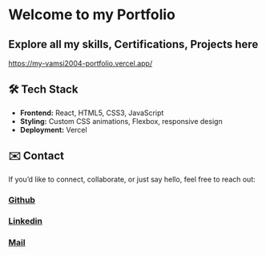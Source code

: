 # Welcome to my Portfolio
## Explore all my skills, Certifications, Projects here
https://my-vamsi2004-portfolio.vercel.app/

## 🛠️ Tech Stack

- **Frontend:** React, HTML5, CSS3, JavaScript
- **Styling:** Custom CSS animations, Flexbox, responsive design
- **Deployment:** Vercel

## ✉️ Contact

If you’d like to connect, collaborate, or just say hello, feel free to reach out:

### [Github](https://github.com/vamsi746)
### [Linkedin](https://www.linkedin.com/in/lakshmi-narayana-sangaraju-a814472b6/)
### [Mail](mailto:sangarajuvamsi6@gmail.com)
